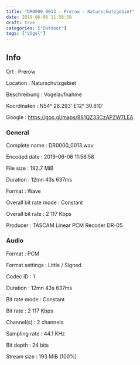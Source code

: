 ```yaml
---
title: "DR0000_0013 - Prerow - Naturschutzgebiet"
date: 2019-06-06 11:58:58
draft: true
categories: ["Outdoor"]
tags: ["Vögel"]
---
```


## Info

Ort
: Prerow

Location
: Naturschutzgebiet

Beschreibung
: Vogelaufnahme

Koordinaten
: N54° 28.293' E12° 30.810'

Google
: <https://goo.gl/maps/881QZ33CzAPZW7LEA>

### General

Complete name
: DR0000_0013.wav

Encoded date
: 2019-06-06 11:58:58

File size
: 192.7 MiB

Duration
: 12mn 43s 637ms

Format
: Wave

Overall bit rate mode
: Constant

Overall bit rate
: 2 117 Kbps

Producer
: TASCAM Linear PCM Recoder DR-05

### Audio

Format
: PCM

Format settings
: Little / Signed

Codec ID
: 1

Duration
: 12mn 43s 637ms

Bit rate mode
: Constant

Bit rate
: 2 117 Kbps

Channel(s)
: 2 channels

Sampling rate
: 44.1 KHz

Bit depth
: 24 bits

Stream size
: 193 MiB (100%)


